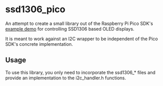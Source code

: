 # ssd1306_pico

An attempt to create a small library out of the Raspberry Pi Pico SDK's [example demo](https://github.com/raspberrypi/pico-examples/tree/84e8d489ca321a4be90ee49e36dc29e5c645da08/i2c/ssd1306_i2c) for controlling SSD1306 based OLED displays.

It is meant to work against an I2C wrapper to be independent of the Pico SDK's concrete implementation.

## Usage

To use this library, you only need to incorporate the ssd1306_* files and provide an implementation to the i2c_handler.h functions.